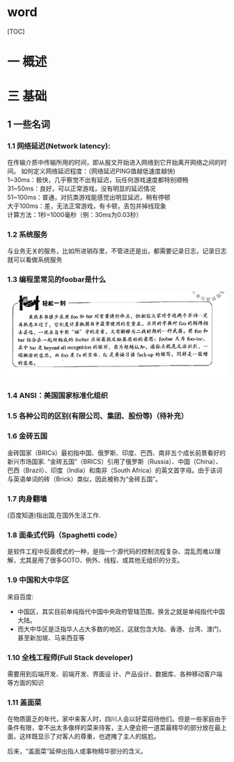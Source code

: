 # word
[TOC]
# 一 概述
# 三 基础
## 1 一些名词
### 1.1 网络延迟(Network latency):  
在传输介质中传输所用的时间，即从报文开始进入网络到它开始离开网络之间的时间。
如何定义网络延迟程度：（网络延迟PING值越低速度越快)  
1~30ms：极快，几乎察觉不出有延迟，玩任何游戏速度都特别顺畅    
31~50ms：良好，可以正常游戏，没有明显的延迟情况  
51~100ms：普通，对抗类游戏能感觉出明显延迟，稍有停顿  
大于100ms：差，无法正常游戏，有卡顿，丢包并掉线现象  
计算方法：1秒=1000毫秒（例：30ms为0.03秒）  

### 1.2 系统服务  
与业务无关的服务，比如所进销存里，不管进还是出，都需要记录日志，记录日志就可以看做系统服务

### 1.3 编程里常见的foobar是什么
![](picture/word/1-1.png)

### 1.4 ANSI：美国国家标准化组织
### 1.5 各种公司的区别(有限公司、集团、股份等)（待补充）
### 1.6 金砖五国
金砖国家（BRICs）最初指中国、俄罗斯、印度、巴西、南非五个成长前景看好的新兴市场国家.
“金砖五国”（BRICS）引用了俄罗斯（Russia）、中国（China）、巴西（Brazil）、印度（India）和南非（South Africa）的英文首字母。由于该词与英语单词的砖（Brick）类似，因此被称为“金砖五国”。

### 1.7 肉身翻墙
(百度知道)指出国,在国外生活工作.

### 1.8 面条式代码（Spaghetti code）
是软件工程中反面模式的一种，是指一个源代码的控制流程复杂、混乱而难以理解，尤其是用了很多GOTO、例外、线程、或其他无组织的分支。

### 1.9 中国和大中华区
来自百度:
- 中国区，其实目前单纯指代中国中央政府管辖范围，换言之就是单纯指代中国大陆。
- 而大中华区是泛指华人占大多数的地区，这就包含大陆、香港、台湾、澳门，甚至新加坡、马来西亚等

### 1.10 全栈工程师(Full Stack  developer)
需要用到后端开发、前端开发、界面设  计、产品设计、数据库、各种移动客户端等方面的知识

### 1.11 盖面菜
在物质匮乏的年代，家中来客人时，四川人会以好菜招待他们。但是一些家庭由于条件有限，拿不出太多像样的菜来待客，主人便会把一道菜最精华的部分放在最上面，这样既显示了对客人的尊重，也遮掩了主人的尴尬。

后来，“盖面菜”延伸出指人或事物精华部分的含义。